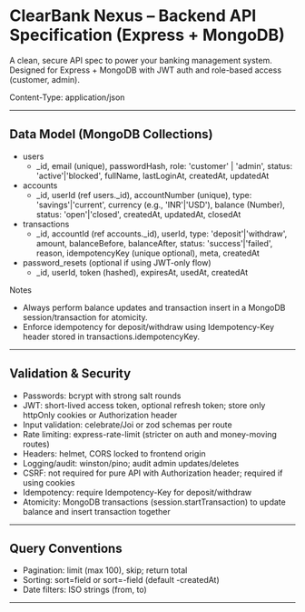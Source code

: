 # ClearBank Nexus – Backend API Specification (Express + MongoDB)

A clean, secure API spec to power your banking management system. Designed for Express + MongoDB with JWT auth and role-based access (customer, admin).


Content-Type: application/json

---

## Data Model (MongoDB Collections)

- users
  - _id, email (unique), passwordHash, role: 'customer' | 'admin', status: 'active'|'blocked', fullName, lastLoginAt, createdAt, updatedAt
- accounts
  - _id, userId (ref users._id), accountNumber (unique), type: 'savings'|'current', currency (e.g., 'INR'|'USD'), balance (Number), status: 'open'|'closed', createdAt, updatedAt, closedAt
- transactions
  - _id, accountId (ref accounts._id), userId, type: 'deposit'|'withdraw', amount, balanceBefore, balanceAfter, status: 'success'|'failed', reason, idempotencyKey (unique optional), meta, createdAt
- password_resets (optional if using JWT-only flow)
  - _id, userId, token (hashed), expiresAt, usedAt, createdAt

Notes
- Always perform balance updates and transaction insert in a MongoDB session/transaction for atomicity.
- Enforce idempotency for deposit/withdraw using Idempotency-Key header stored in transactions.idempotencyKey.

---



## Validation & Security

- Passwords: bcrypt with strong salt rounds
- JWT: short-lived access token, optional refresh token; store only httpOnly cookies or Authorization header
- Input validation: celebrate/Joi or zod schemas per route
- Rate limiting: express-rate-limit (stricter on auth and money-moving routes)
- Headers: helmet, CORS locked to frontend origin
- Logging/audit: winston/pino; audit admin updates/deletes
- CSRF: not required for pure API with Authorization header; required if using cookies
- Idempotency: require Idempotency-Key for deposit/withdraw
- Atomicity: MongoDB transactions (session.startTransaction) to update balance and insert transaction together

---

## Query Conventions

- Pagination: limit (max 100), skip; return total
- Sorting: sort=field or sort=-field (default -createdAt)
- Date filters: ISO strings (from, to)

---


